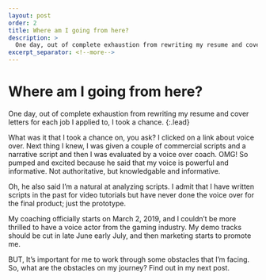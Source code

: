 ```yaml
---
layout: post
order: 2    
title: Where am I going from here?
description: >
  One day, out of complete exhaustion from rewriting my resume and cover letters for each job I applied to, I took a chance.
excerpt_separator: <!--more-->
---
```



# Where am I going from here?

One day, out of complete exhaustion from rewriting my resume and cover letters for each job I applied to, I took a chance.
{:.lead}

<!--more-->

What was it that I took a chance on, you ask? I clicked on a link about voice over. Next thing I knew, I was given a couple of commercial scripts and a narrative script and then I was evaluated by a voice over coach. OMG! So pumped and excited because he said that my voice is powerful and informative. Not authoritative, but knowledgable and informative.

Oh, he also said I’m a natural at analyzing scripts. I admit that I have written scripts in the past for video tutorials but have never done the voice over for the final product; just the prototype.

My coaching officially starts on March 2, 2019, and I couldn’t be more thrilled to have a voice actor from the gaming industry. My demo tracks should be cut in late June early July, and then marketing starts to promote me.

BUT, It’s important for me to work through some obstacles that I’m facing. So, what are the obstacles on my journey? Find out in my next post.

